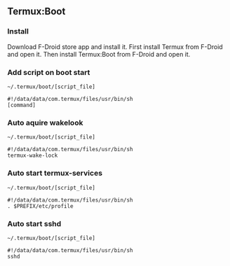## Termux:Boot
### Install
Download F-Droid store app and install it.
First install Termux from F-Droid and open it.
Then install Termux:Boot from F-Droid and open it.

### Add script on boot start
`~/.termux/boot/[script_file]`
```shell
#!/data/data/com.termux/files/usr/bin/sh
[command]
```

### Auto aquire wakelook
`~/.termux/boot/[script_file]`
```shell
#!/data/data/com.termux/files/usr/bin/sh
termux-wake-lock
```

### Auto start termux-services
`~/.termux/boot/[script_file]`
```shell
#!/data/data/com.termux/files/usr/bin/sh
. $PREFIX/etc/profile
```

### Auto start sshd
`~/.termux/boot/[script_file]`
```shell
#!/data/data/com.termux/files/usr/bin/sh
sshd
```
